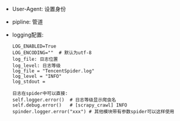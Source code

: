 * User-Agent: 设置身份

* pipline: 管道

* logging配置:

  ```shell
  LOG_ENABLED=True
  LOG_ENCODING=""  # 默认为utf-8
  log_file: 日志位置
  log_level: 日志等级
  log_file = "TencentSpider.log"
  log_level = "INFO"
  log_stdout = 
  
  日志在spider中可以直接:
  self.logger.error()  # 日志等级显示爬虫名
  self.debug.error()   # [scrapy_crawl] INFO
  spinder.logger.error("xxx") # 其他模块带有参数spider可以这样使用
  ```

  


